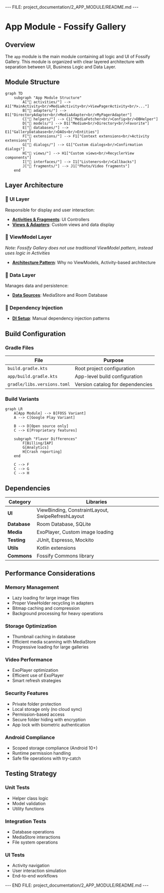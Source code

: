 --- FILE: project_documentation/2_APP_MODULE/README.md ---

# App Module - Fossify Gallery

## Overview

The `app` module is the main module containing all logic and UI of Fossify Gallery. This module is organized with clear layered architecture with separation between UI, Business Logic and Data Layer.

## Module Structure

```mermaid
graph TD
    subgraph "App Module Structure"
        A["📁 activities/"] --> A1["MainActivity<br/>MediaActivity<br/>ViewPagerActivity<br/>..."]
        B["📁 adapters/"] --> B1["DirectoryAdapter<br/>MediaAdapter<br/>MyPagerAdapter"]
        C["📁 helpers/"] --> C1["MediaFetcher<br/>Config<br/>DBHelper"]
        D["📁 models/"] --> D1["Medium<br/>Directory<br/>Favorite"]
        E["📁 databases/"] --> E1["GalleryDatabase<br/>DAOs<br/>Entities"]
        F["📁 extensions/"] --> F1["Context extensions<br/>Activity extensions"]
        G["📁 dialogs/"] --> G1["Custom dialogs<br/>Confirmation dialogs"]
        H["📁 views/"] --> H1["Custom views<br/>RecyclerView components"]
        I["📁 interfaces/"] --> I1["Listeners<br/>Callbacks"]
        J["📁 fragments/"] --> J1["Photo/Video fragments"]
    end
```

## Layer Architecture

### 🎨 **UI Layer**
Responsible for display and user interaction:

- **[Activities & Fragments](ui_layer/activities_fragments.md)**: UI Controllers
- **[Views & Adapters](ui_layer/views_and_adapters.md)**: Custom views and data display

### 🧠 **ViewModel Layer**  
*Note: Fossify Gallery does not use traditional ViewModel pattern, instead uses logic in Activities*

- **[Architecture Pattern](viewmodel_layer/architecture_pattern.md)**: Why no ViewModels, Activity-based architecture

### 💾 **Data Layer**
Manages data and persistence:

- **[Data Sources](data_layer/data_sources.md)**: MediaStore and Room Database

### 🔧 **Dependency Injection**
- **[DI Setup](di_setup.md)**: Manual dependency injection patterns

## Build Configuration

### Gradle Files

| File | Purpose |
|------|---------|
| `build.gradle.kts` | Root project configuration |
| `app/build.gradle.kts` | App-level build configuration |
| `gradle/libs.versions.toml` | Version catalog for dependencies |

### Build Variants

```mermaid
graph LR
    A[App Module] --> B[FOSS Variant]
    A --> C[Google Play Variant]
    
    B --> D[Open source only]
    C --> E[Proprietary features]
    
    subgraph "Flavor Differences"
        F[Billing/IAP]
        G[Analytics]
        H[Crash reporting]
    end
    
    C --> F
    C --> G
    C --> H
```

## Dependencies

| Category | Libraries |
|----------|-----------|
| **UI** | ViewBinding, ConstraintLayout, SwipeRefreshLayout |
| **Database** | Room Database, SQLite |
| **Media** | ExoPlayer, Custom image loading |
| **Testing** | JUnit, Espresso, Mockito |
| **Utils** | Kotlin extensions |
| **Commons** | Fossify Commons library |

## Performance Considerations

### Memory Management
- Lazy loading for large image files
- Proper ViewHolder recycling in adapters
- Bitmap caching and compression
- Background processing for heavy operations

### Storage Optimization
- Thumbnail caching in database
- Efficient media scanning with MediaStore
- Progressive loading for large galleries

### Video Performance
- ExoPlayer optimization
- Efficient use of ExoPlayer
- Smart refresh strategies

### Security Features
- Private folder protection
- Local storage only (no cloud sync)
- Permission-based access
- Secure folder hiding with encryption
- App lock with biometric authentication

### Android Compliance
- Scoped storage compliance (Android 10+)
- Runtime permission handling
- Safe file operations with try-catch

## Testing Strategy

### Unit Tests
- Helper class logic
- Model validation
- Utility functions

### Integration Tests
- Database operations
- MediaStore interactions
- File system operations

### UI Tests
- Activity navigation
- User interaction simulation
- End-to-end workflows

--- END FILE: project_documentation/2_APP_MODULE/README.md --- 